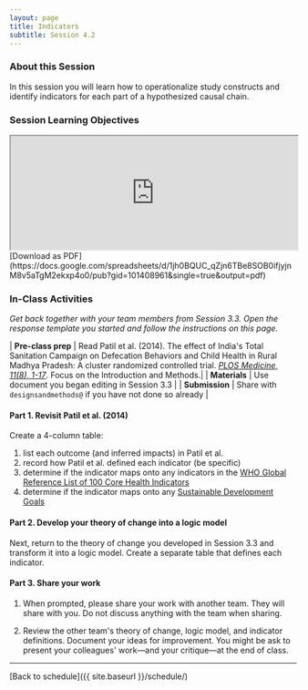 ```yaml
---
layout: page
title: Indicators
subtitle: Session 4.2
---
```


### About this Session

In this session you will learn how to operationalize study constructs and identify indicators for each part of a hypothesized causal chain.

### Session Learning Objectives
<iframe width="100%" height="200" src="https://docs.google.com/spreadsheets/d/1jh0BQUC_qZjn6TBe8SOB0ifjyjnM8v5aTgM2ekxp4o0/pubhtml?gid=101408961&amp;single=true&amp;widget=true&amp;headers=false"></iframe>
[Download as PDF](https://docs.google.com/spreadsheets/d/1jh0BQUC_qZjn6TBe8SOB0ifjyjnM8v5aTgM2ekxp4o0/pub?gid=101408961&single=true&output=pdf)

### In-Class Activities

*Get back together with your team members from Session 3.3. Open the response template you started and follow the instructions on this page.*

| **Pre-class prep** | Read Patil et al. (2014). The effect of India's Total Sanitation Campaign on Defecation Behaviors and Child Health in Rural Madhya Pradesh: A cluster randomized controlled trial. [*PLOS Medicine, 11(8), 1-17*](https://drive.google.com/open?id=0Bxn_jkXZ1lxub0xMNGJaVXNxZk0). Focus on the Introduction and Methods.|
| **Materials**       | Use document you began editing in Session 3.3 |
| **Submission**     | Share with `designsandmethods@` if you have not done so already |

<p></p>

#### Part 1. Revisit Patil et al. (2014)

Create a 4-column table:

1. list each outcome (and inferred impacts) in Patil et al.
2. record how Patil et al. defined each indicator (be specific)
3. determine if the indicator maps onto any indicators in the [WHO Global Reference List of 100 Core Health Indicators](http://www.who.int/healthinfo/indicators/2015/en/)
4. determine if the indicator maps onto any [Sustainable Development Goals](http://unstats.un.org/sdgs/metadata/)

#### Part 2. Develop your theory of change into a logic model

Next, return to the theory of change you developed in Session 3.3 and transform it into a logic model. Create a separate table that defines each indicator.

#### Part 3. Share your work

1. When prompted, please share your work with another team. They will share with you. Do not discuss anything with the team when sharing.

2. Review the other team's theory of change, logic model, and indicator definitions. Document your ideas for improvement. You might be ask to present your colleagues' work—and your critique—at the end of class.

* * *

[Back to schedule]({{ site.baseurl }}/schedule/)